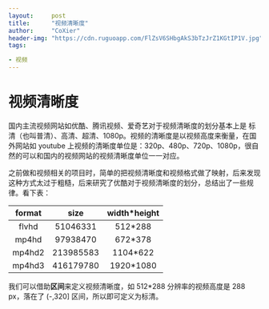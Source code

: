 ```yaml
---
layout:     post
title:      "视频清晰度"
author:     "CoXier"
header-img: "https://cdn.ruguoapp.com/FlZsV6SHbgAkS3bTzJrZ1KGtIP1V.jpg"
tags:

- 视频
---
```


# 视频清晰度

国内主流视频网站如优酷、腾讯视频、爱奇艺对于视频清晰度的划分基本上是 标清（也叫普清）、高清、超清、1080p。视频的清晰度是以视频高度来衡量，在国外网站如 youtube 上视频的清晰度单位是：320p、480p、720p、1080p，很自然的可以和国内的视频网站的视频清晰度单位一一对应。

之前做和视频相关的项目时，简单的把视频清晰度和视频格式做了映射，后来发现这种方式太过于粗糙，后来研究了优酷对于视频清晰度的划分，总结出了一些规律。看下表：

| format |   size    | width*height |
| :----: | :-------: | :----------: |
| flvhd  | 51046331  |   512*288    |
| mp4hd  | 97938470  |   672*378    |
| mp4hd2 | 213985583 |   1104*622   |
| mp4hd3 | 416179780 |  1920*1080   |

我们可以借助**区间**来定义视频清晰度，如 512*288 分辨率的视频高度是 288 px，落在了 (-,320] 区间，所以即可定义为标清。

